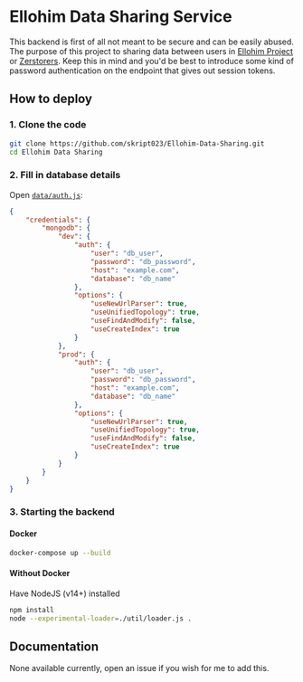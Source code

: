 # Ellohim Data Sharing Service

This backend is first of all not meant to be secure and can be easily abused. The purpose of this project to sharing data between users in [Ellohim Project](https://github.com/skript023/Ellohim-Project) or [Zerstorers](https://github.com/skript023/Zerstorer-Internal). Keep this in mind and you'd be best to introduce some kind of password authentication on the endpoint that gives out session tokens.

## How to deploy

### 1. Clone the code

```bash
git clone https://github.com/skript023/Ellohim-Data-Sharing.git
cd Ellohim Data Sharing
```

### 2. Fill in database details

Open [`data/auth.js`](data/auth.js):
```json
{
    "credentials": {
        "mongodb": {
            "dev": {
                "auth": {
                    "user": "db_user",
                    "password": "db_password",
                    "host": "example.com",
                    "database": "db_name"
                },
                "options": {
                    "useNewUrlParser": true,
                    "useUnifiedTopology": true,
                    "useFindAndModify": false,
                    "useCreateIndex": true
                }
            },
            "prod": {
                "auth": {
                    "user": "db_user",
                    "password": "db_password",
                    "host": "example.com",
                    "database": "db_name"
                },
                "options": {
                    "useNewUrlParser": true,
                    "useUnifiedTopology": true,
                    "useFindAndModify": false,
                    "useCreateIndex": true
                }
            }
        }
    }
}
```

### 3. Starting the backend

#### Docker

```bash
docker-compose up --build
```

#### Without Docker

Have NodeJS (v14+) installed
```bash
npm install
node --experimental-loader=./util/loader.js .
```

## Documentation

None available currently, open an issue if you wish for me to add this.